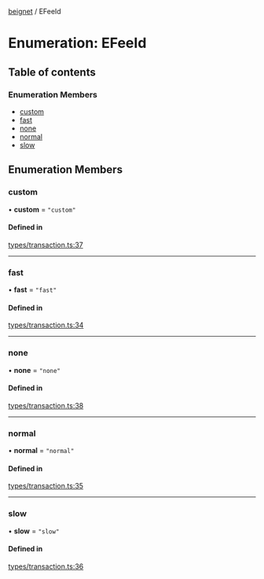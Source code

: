 [beignet](../README.md) / EFeeId

# Enumeration: EFeeId

## Table of contents

### Enumeration Members

- [custom](EFeeId.md#custom)
- [fast](EFeeId.md#fast)
- [none](EFeeId.md#none)
- [normal](EFeeId.md#normal)
- [slow](EFeeId.md#slow)

## Enumeration Members

### custom

• **custom** = ``"custom"``

#### Defined in

[types/transaction.ts:37](https://github.com/synonymdev/beignet/blob/05d5011/src/types/transaction.ts#L37)

___

### fast

• **fast** = ``"fast"``

#### Defined in

[types/transaction.ts:34](https://github.com/synonymdev/beignet/blob/05d5011/src/types/transaction.ts#L34)

___

### none

• **none** = ``"none"``

#### Defined in

[types/transaction.ts:38](https://github.com/synonymdev/beignet/blob/05d5011/src/types/transaction.ts#L38)

___

### normal

• **normal** = ``"normal"``

#### Defined in

[types/transaction.ts:35](https://github.com/synonymdev/beignet/blob/05d5011/src/types/transaction.ts#L35)

___

### slow

• **slow** = ``"slow"``

#### Defined in

[types/transaction.ts:36](https://github.com/synonymdev/beignet/blob/05d5011/src/types/transaction.ts#L36)
